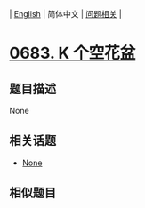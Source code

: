 
| [English](README_EN.md) | 简体中文 | [问题相关](QUESTION.md) |
# [0683. K 个空花盆](https://leetcode-cn.com/problems/k-empty-slots/)
## 题目描述
None
## 相关话题
- [None](https://leetcode-cn.com/tag/ordered-map)
## 相似题目

